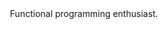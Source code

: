 <div align="center">
  <img src="https://upload.wikimedia.org/wikipedia/commons/thumb/5/58/FotD_046_Mengerschwamm_x_T_Abs_Add_Multi_4D_20191008.png/640px-FotD_046_Mengerschwamm_x_T_Abs_Add_Multi_4D_20191008.png" alt="">
</div>

<div align="center"> Functional programming enthusiast. <div align="center">
